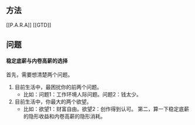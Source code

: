 ## 方法
[[P.A.R.A]]
[[GTD]]

## 问题

#### 稳定底薪与内卷高薪的选择
首先，需要想清楚两个问题。
1. 目前生活中，最困扰你的前两个问题。
	- 比如：问题1：工作环境人际问题。问题2：钱太少。
2. 目前生活中，你最大的两个欲望。
	- 比如：欲望1：财富自由。欲望2：创作得到认可。
第二，算一下稳定底薪的隐形收益和内卷高薪的隐形消耗。
